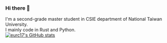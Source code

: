 ### Hi there 👋

I'm a second-grade master student in CSIE department of National Taiwan University.  
I mainly code in Rust and Python.  
[![eurc17's GitHub stats](https://github-readme-stats.vercel.app/api?username=eurc17&hide=contribs,prs)](https://github.com/anuraghazra/github-readme-stats)

<!--
**eurc17/eurc17** is a ✨ _special_ ✨ repository because its `README.md` (this file) appears on your GitHub profile.

Here are some ideas to get you started:

- 🔭 I’m currently working on ...
- 🌱 I’m currently learning ...
- 👯 I’m looking to collaborate on ...
- 🤔 I’m looking for help with ...
- 💬 Ask me about ...
- 📫 How to reach me: ...
- 😄 Pronouns: ...
- ⚡ Fun fact: ...
-->

